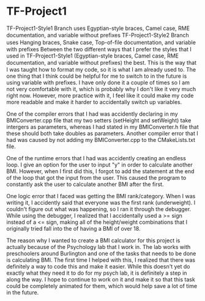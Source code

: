 # TF-Project1

TF-Project1-Style1 Branch uses Egyptian-style braces, Camel case, RME documentation, and variable without preﬁxes 
TF-Project1-Style2 Branch uses Hanging braces, Snake case, Top-of-ﬁle documentation, and variable with prefixes
Between the two different ways that I prefer the styles that I used in TF-Project1-Style1 (Egyptian-style braces, Camel case,
RME documentation, and variable without preﬁxes) the best. This is the way that I was taught how to format my code, so it is what I am 
already used to. The one thing that I think could be helpful for me to switch to in the future is using variable with prefixes. 
I have only done it a couple of times so I am not very comfortable with it, which is probably why I don't like it very much right now.
However, more practice with it, I feel like it could make my code more readable and make it harder to accidentally switch up variables.

One of the compiler errors that I had was accidently declaring in my BMIConverter.cpp file that my two setters (setHeight and setWeight) 
take intergers as parameters, whereas I had stated in my BMIConverter.h file that these should both take doubles as parameters.
Another compiler error that I had was caused by not adding my BMIConverter.cpp to the CMakeLists.txt file.

One of the runtime errors that I had was accidently creating an endless loop. I give an option for the user to input "y" in order to 
calculate another BMI. However, when I first did this, I forgot to add the statement at the end of the loop that got the input from the 
user. This caused the program to constantly ask the user to calculate another BMI after the first.

One logic error that I faced was getting the BMI rank/category. When I was writing it, I accidently said that everyone was the first 
rank (underweight). I couldn't figure out what was happening, so I ran it through the debugger. While using the debugger, I realized 
that I accidentally used a >= sign instead of a <= sign, making all of the height/weight combinations that I originally tried fall into 
the of having a BMI of over 18.

The reason why I wanted to create a BMI calculator for this project is actually because of the Psychology lab that I work in. The lab 
works with preschoolers around Burlington and one of the tasks that needs to be done is calculating BMI. The first time I helped with 
this, I realized that there was definitely a way to code this and make it easier. While this doesn't yet do exactly what they need it to 
do for my psych lab, it is definitely a step in along the way. I hope to continue to work on it and make it so that this task could be
completely animated for them, which would help save a lot of time in the future.

